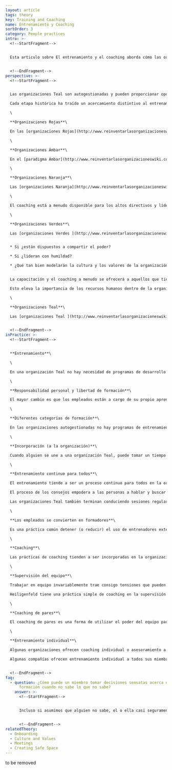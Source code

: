 ```yaml
---
layout: article
tags: theory
key: Training and Coaching
name: Entrenamiento y Coaching
sortOrder: 3
category: People practices
intro: >-
  <!--StartFragment-->


  Esta articulo sobre El entrenamiento y el coaching aborda cómo las organizaciones desarrollan conocimientos, destrezas y ayudan a las personas a entender la cultura. Para que puedan contribuir plenamente.


  <!--EndFragment-->
perspective: >-
  <!--StartFragment-->


  Las organizaciones Teal son autogestionadas y pueden proporcionar oportunidades de aprendizaje excepcionales. Se anima a todos a desarrollar sus roles y, cuanto más abrazan las oportunidades, más aprenden. La diferencia clave es que las personas asumen la responsabilidad de su propio desarrollo. No hay departamento de RR.HH. que ejecute cursos de capacitación para llenar roles en la organización. Sin embargo, es común que las [organizaciones Teal ](http://www.reinventarlasorganizacioneswiki.com/index.php?title=El_Paradigma_Teal_y_las_organizaciones "El Paradigma Teal y las organizaciones")ofrezcan un entrenamiento significativo en la [incorporación](http://www.reinventarlasorganizacioneswiki.com/index.php?title=Incorporaci%C3%B3n "Incorporación") de los colaboradores a la organización.\

  Cada etapa histórica ha traído un acercamiento distintivo al entrenamiento y al entrenamiento.\

  \

  **Organizaciones Rojas**\

  En las [organizaciones Rojas](http://www.reinventarlasorganizacioneswiki.com/index.php?title=El_paradigma_Rojo_y_las_Organizaciones "El paradigma Rojo y las Organizaciones") es importante aprender sobre el poder: cómo se adquiere y cómo se usa. Este aprendizaje viene observando y escuchando. Puede haber ritos de "iniciación". Puede haber entrenamiento en las herramientas del comercio. Más allá de eso, la mayor parte del conocimiento se adquiere observando y escuchando a medida que uno obtiene más y más antigüedad, como un aprendizaje informal.\

  \

  **Organizaciones Ámbar**\

  En el [paradigma Ámbar](http://www.reinventarlasorganizacioneswiki.com/index.php?title=El_Paradigma_%C3%81mbar_y_las_Organizaciones "El Paradigma Ámbar y las Organizaciones"), las funciones son claramente divididas y específicas. Se imparte capacitación para que los funcionarios de cada nivel de la organización puedan cumplir eficazmente sus funciones y responsabilidades (por ejemplo, formación de oficiales en el ejército). Para algunos, la formación profesional es ofrecida por instituciones independientes (escuelas profesionales o universidades). La calificación puede ser específica para una profesión en particular. La formación continua a menudo se lleva a cabo en el trabajo, permitiendo que el mejor en cada nivel de ser considerado para la promoción.\

  \

  **Organizaciones Naranja**\

  Las [organizaciones Naranja](http://www.reinventarlasorganizacioneswiki.com/index.php?title=El_Paradigma_Naranja_y_las_Organizaciones "El Paradigma Naranja y las Organizaciones") han adoptado la premisa revolucionaria de la meritocracia. En principio, cualquiera puede subir la escalera. El chico de la sala de correo puede convertirse en el CEO - incluso si es una mujer y no un chico o si pertenece a una minoría. Este progreso es apoyado por un Departamento de Capacitación, a menudo una sub-sección de Recursos Humanos. No es inusual tener listas de competencias requeridas para cada rol en la organización (vendedores, técnicos, nuevos gerentes, gerentes emergentes, gerentes senior, etc.). El pensamiento omnipresente es que el talento debe ser desarrollado para llenar las cajas presente y futuro en el organigrama. Este avance en la imparcialidad social da a las personas las opciones, al menos en principio, de perseguir el camino que mejor se adapte a sus talentos.\

  \

  El coaching está a menudo disponible para los altos directivos y líderes para ayudarles a asentarse en nuevos roles y desempeñarse mejor. Coaching normalmente no está disponible para aquellos más bajos en la organización.\

  \

  **Organizaciones Verdes**\

  Las [organizaciones Verdes ](http://www.reinventarlasorganizacioneswiki.com/index.php?title=El_Paradigma_Verde_y_las_Organizaciones "El Paradigma Verde y las Organizaciones")se basan en las prácticas de las organizaciones Naranja añadiendo un giro al desarrollo de la gestión. Se espera que los gerentes estén al servicio de aquellos a quienes dirigen, apoyan y sirven. Los candidatos a puestos directivos suelen ser examinados para determinar la mentalidad y el comportamiento para evaluar:


  * Si ¿están dispuestos a compartir el poder?

  * Si ¿lideran con humildad?

  * ¿Qué tan bien modelarán la cultura y los valores de la organización?


  La capacitación y el coaching a menudo se ofrecerá a aquellos que tienen éxito para ayudarles a poner su liderazgo en práctica de manera más efectiva.\

  Esto eleva la importancia de los recursos humanos dentro de la organización. Un gran personal puede requerir procesos como iniciativas de cultura, retroalimentación de 360 grados, planificación de sucesiones y encuestas de moral.\

  \

  **Organizaciones Teal**\

  Las [organizaciones Teal ](http://www.reinventarlasorganizacioneswiki.com/index.php?title=El_Paradigma_Teal_y_las_organizaciones "El Paradigma Teal y las organizaciones")no tienen una función de recursos humanos. Sin embargo, debido a que son autogestionados, pueden proporcionar oportunidades de aprendizaje excepcionales. Se anima a todos a desarrollar sus roles y probar cosas nuevas. Cuanto más abrazan las oportunidades, más aprenden - ya sea de sus colegas o de la formación adoptada para desarrollar nuevas habilidades. La diferencia clave es que las personas asumen la responsabilidad de su propio desarrollo. No hay departamento de RR.HH. que ejecute cursos de capacitación para llenar roles en la organización. Las organizaciones Teal aún invierten en capacitación de habilidades. Pero esto es a menudo entregado por colegas. Es común que las organizaciones Teal ofrezcan una capacitación significativa en el embarque. Es difícil transferir de una organización tradicional sin aprender las nuevas reglas, y desaprender las viejas.


  <!--EndFragment-->
inPractice: >-
  <!--StartFragment-->


  **Entrenamiento**\

  \

  En una organización Teal no hay necesidad de programas de desarrollo profesional. En lugar del entrenamiento tiende a centrarse en el crecimiento personal y la construcción de una cultura común. Los programas de capacitación que son todavía necesarios están abiertos a todos aquellos que los requieran. A menudo son dirigidos por colegas en lugar de entrenadores externos porque en el entrenamiento se infunde profundamente en los valores y la cultura de la empresa.\

  \

  **Responsabilidad personal y libertad de formación**\

  El mayor cambio es que los empleados están a cargo de su propio aprendizaje. Ellos eligen el entrenamiento que requieren para su propio crecimiento en lugar de la formación para el desarrollo profesional. Siempre que los miembros utilicen el proceso de los consejos, por lo general pueden organizar cualquier capacitación que necesiten. Algunas organizaciones han simplificado las cosas permitiendo a sus colegas gastar hasta una cantidad específica en la capacitación sin utilizar el proceso de los consejos.\

  \

  **Diferentes categorías de formación**\

  En las organizaciones autogestionadas no hay programas de entrenamiento para subir la escalera. Pero ofrecen formación raramente encontrada en las organizaciones tradicionales: formación en la cultura común y sus procesos (con la asistencia de todos), y formación para el desarrollo personal. Los programas de capacitación de habilidades siguen existiendo según sea necesario. Estos son a menudo dirigidos por colegas en lugar de entrenadores externos, personas que realmente entienden los valores de la empresa y la cultura.\

  \

  **Incorporación (a la organización)**\

  Cuando alguien se une a una organización Teal, puede tomar un tiempo entender la cultura y los procesos que la apoyan. Como consecuencia, las organizaciones Teal tienden a invertir mucho en el entrenamiento de inducción. Las nuevas contrataciones se introducen en los diversos procesos y se les da tiempo para reunirse y trabajar con una variedad de personas en toda la organización. También pueden recibir capacitación en temas como la escucha activa, la resolución de conflictos y la resolución de problemas.\

  \

  **Entrenamiento continuo para todos**\

  El entrenamiento tiende a ser un proceso continuo para todos en la organización. Esto sucede típicamente a través del proceso de los consejos y dedicando tiempo para apoyar la cultura organizacional.\

  El proceso de los consejos empodera a las personas a hablar y buscar el asesoramiento de una gama de personas que probablemente no tendrían que tratar en una organización más convencional. Como consecuencia, aprenden mucho sobre una amplia gama de cuestiones. La variedad de roles que asumen las personas también fomenta este proceso.\

  Las organizaciones Teal también terminan conduciendo sesiones regulares para ayudar a construir y desarrollar la cultura. Estas pueden incluir sesiones donde las personas pueden trabajar en su propio desarrollo con el apoyo del grupo a través de talleres diseñados para sintonizar el propósito de la organización. En FAVI Jean-François Zobrist organizó una sesión todos los viernes por la mañana para abordar un tema cultural específico; Estos estaban abiertos a cualquiera.\

  \

  **Los empleados se convierten en formadores**\

  Es una práctica común detener (o reducir) el uso de entrenadores externos. Las clases son presentadas por colegas que les apasiona el tema, y que adaptan el material al lenguaje y la cultura de la organización. No es raro que los cursos vayan de adentro hacia afuera. Podrían empezar por ayudar a las personas a conectarse con lo que son, e invitarlos a encontrar formas auténticas de expresar esto mientras discuten el tema. Puede ser difícil para un forastero liderar esta discusión. El uso de los miembros como entrenadores ahorra dinero y aumenta la moral - porque ofrece al entrenador la oportunidad de aportar y ser reconocido por su experiencia.\

  \

  **Coaching**\

  Las prácticas de coaching tienden a ser incorporadas en la organización y estar disponibles para todos. el coaching puede tomar una serie de formatos diferentes:\

  \

  **Supervisión del equipo**\

  Trabajar en equipo invariablemente trae consigo tensiones que pueden ser ignoradas o atendidas. Tratar los problemas personales y subyacentes de manera eficaz es invariablemente una fuente de crecimiento significativo. No es de extrañar que el apoyo de coaching esté disponible para facilitar este crecimiento.\

  Heiligenfeld tiene una práctica simple de coaching en la supervisión del equipo. La compañía trabaja con cuatro entrenadores externos que tienen su dominio de experiencia (relaciones, desarrollo organizacional, pensamiento sistémico y liderazgo). Hay horarios con estos entrenadores cada mes que los equipos pueden inscribirse para. Se recomienda que cada equipo tenga por lo menos una sesión al año; El promedio es de dos a cuatro. Con la ayuda del forastero, los colegas exploran lo que una tensión revela sobre sí mismos y cómo pueden resolverlo.\

  \

  **Coaching de pares**\

  El coaching de pares es una forma de utilizar el poder del equipo para ayudar en forma individual. Buutzorg, por ejemplo, tiene un proceso de coaching de pares llamado "Intervesie". Es un proceso estructurado para ayudar al individuo a identificar y resolver un problema o problemas con el apoyo del equipo. En lugar de caer en las prácticas comunes de ofrecer consejos o tranquilidad, el proceso permite que el individuo elabore el mismo opciones para la resolución del problema. A menudo hay un crecimiento significativo en el proceso a medida que las cuestiones personales son reconocidas y trabajadas en un espacio seguro.\

  \

  **Entrenamiento individual**\

  Algunas organizaciones ofrecen coaching individual o asesoramiento a todos sus miembros de manera gratuita y confidencial, tanto para los empleados como para sus familias por asuntos no laborales. Esto refuerza el principio de totalidad apoyando al miembro en todos los aspectos de su vida.\

  Algunas compañías ofrecen entrenamiento individual a todos sus miembros. Otros lo extienden, de manera gratuita y confidencial, a los empleados y sus familias por asuntos no laborales.


  <!--EndFragment-->
faq:
  - question: ¿Cómo puede un miembro tomar decisiones sensatas acerca de su propia
      formación cuando no sabe lo que no sabe?
    answer: >-
      <!--StartFragment-->


      Incluso si asumimos que alguien no sabe, el o ella casi seguramente buscará el consejo de alguien con más experiencia. Esto le ayudará a confirmar o enmendar su elección. Y al pasar por el proceso de auto-desarrollo, aprenderá más sobre lo que necesita, y los enfoques de aprendizaje que le convienen. En otras palabras, ella podrá mejor ponerse a mejorar! En un ambiente tradicional, la RH le dice lo que debe aprender, y cómo debe aprender. Si estas opciones son sabias, bien. Si no, el dinero y el tiempo se desperdician.


      <!--EndFragment-->
relatedTheory:
  - Onboarding
  - Culture and Values
  - Meetings
  - Creating Safe Space
---
```

to be removed